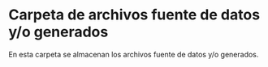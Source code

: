 # Carpeta de archivos fuente de datos y/o generados

En esta carpeta se almacenan los archivos fuente de datos y/o generados.
